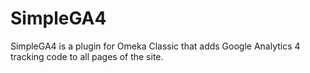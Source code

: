 # SimpleGA4
SimpleGA4 is a plugin for Omeka Classic that adds Google Analytics 4 tracking code to all pages of the site.
